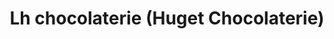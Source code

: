 ---
title: "Lh chocolaterie (Huget Chocolaterie)"
url: /nimes/lh-chocolaterie-huget-chocolaterie/
shop: chocolat
---